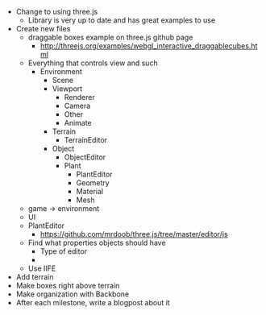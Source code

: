 * Change to using three.js
    * Library is very up to date and has great examples to use
* Create new files
    * draggable boxes example on three.js github page
        * http://threejs.org/examples/webgl_interactive_draggablecubes.html
    * Everything that controls view and such
        * Environment
            * Scene
            * Viewport
                * Renderer
                * Camera
                * Other
                * Animate
            * Terrain
                * TerrainEditor
            * Object
                * ObjectEditor
                * Plant
                    * PlantEditor
                    * Geometry
                    * Material
                    * Mesh
    * game -> environment
    * UI
    * PlantEditor
        * https://github.com/mrdoob/three.js/tree/master/editor/js
    * Find what properties objects should have
        * Type of editor
        * 
    * Use IIFE
* Add terrain
* Make boxes right above terrain
* Make organization with Backbone
* After each milestone, write a blogpost about it
